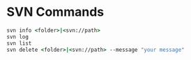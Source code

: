 # SVN Commands

```cmd
svn info <folder>|<svn://path>
svn log
svn list
svn delete <folder>|<svn://path> --message "your message"
```
